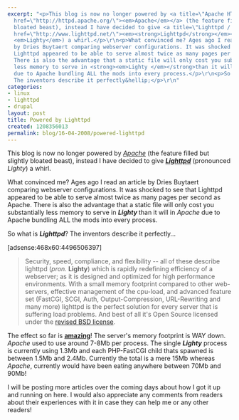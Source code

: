 ```yaml
---
excerpt: "<p>This blog is now no longer powered by <a title=\"Apache HTTPD Server\"
  href=\"http://httpd.apache.org/\"><em>Apache</em></a> (the feature filled but slightly
  bloated beast), instead I have decided to give <a title=\"Lighttpd / Lighty Website\"
  href=\"http://www.lighttpd.net/\"><em><strong>Lighttpd</strong></em></a> (pronounced
  <em>Lighty</em>) a whirl.</p>\r\n<p>What convinced me? Ages ago I read an article
  by Dries Buytaert comparing webserver configurations. It was shocked to see that
  Lighttpd appeared to be able to serve almost twice as many pages per second as Apache.
  There is also the advantage that a static file will only cost you substantially
  less memory to serve in <strong><em>Lighty </em></strong>than it will in <em>Apache</em>
  due to Apache bundling ALL the mods into every process.</p>\r\n<p>So what is <em><strong>Lighttpd</strong></em>?
  The inventors describe it perfectly&hellip;</p>\r\n"
categories:
- linux
- lighttpd
- drupal
layout: post
title: Powered by Lighttpd
created: 1208356013
permalink: blog/16-04-2008/powered-lighttpd
---
```

<p>This blog is now no longer powered by <a title="Apache HTTPD Server" href="http://httpd.apache.org/"><em>Apache</em></a> (the feature filled but slightly bloated beast), instead I have decided to give <a title="Lighttpd / Lighty Website" href="http://www.lighttpd.net/"><em><strong>Lighttpd</strong></em></a> (pronounced <em>Lighty</em>) a whirl.</p>
<p>What convinced me? Ages ago I read an article by Dries Buytaert comparing webserver configurations. It was shocked to see that Lighttpd appeared to be able to serve almost twice as many pages per second as Apache. There is also the advantage that a static file will only cost you substantially less memory to serve in <strong><em>Lighty </em></strong>than it will in <em>Apache</em> due to Apache bundling ALL the mods into every process.</p>
<p>So what is <em><strong>Lighttpd</strong></em>? The inventors describe it perfectly&hellip;</p>
<!--break-->
<p>[adsense:468x60:4496506397]</p>
<blockquote cite="http://www.lighttpd.net/">
<p>Security, speed, compliance, and flexibility -- all of these describe lighttpd (<em>pron.</em> <strong>Lighty</strong>) which is rapidly redefining efficiency of a webserver; as it is designed and optimized for high performance environments. With a small memory footprint compared to other web-servers, effective management of the cpu-load, and advanced feature set (FastCGI, SCGI, Auth, Output-Compression, URL-Rewriting and many more) lighttpd is the perfect solution for every server that is suffering load problems. And best of all it's Open Source licensed under the <a href="http://www.lighttpd.net/download/COPYING">revised BSD license</a>.</p>
</blockquote>
<p>The effect so far is <strong style="text-decoration:underline">amazing</strong>! The server's memory footprint is WAY down. <em>Apache</em> used to use around 7-8Mb per process. The single <em><strong>Lighty</strong></em> process is currently using 1.3Mb and each PHP-FastCGI child thats spawned is between 1.5Mb and 2.4Mb. Currently the total is a mere 15Mb whereas <em>Apache</em>, currently would have been eating anywhere between 70Mb and 90Mb!</p>
<p>I will be posting more articles over the coming days about how I got it up and running on here. I would also appreciate any comments from readers about their experiences with it in case they can help me or any other readers!</p>
